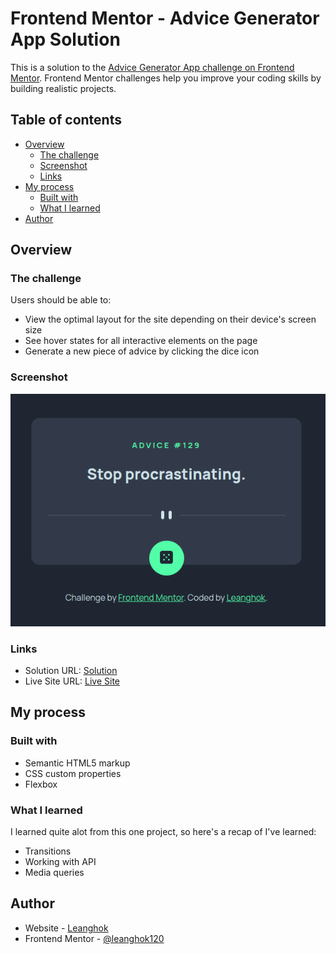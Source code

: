 # Frontend Mentor - Advice Generator App Solution

This is a solution to the [Advice Generator App challenge on Frontend Mentor](https://www.frontendmentor.io/challenges/advice-generator-app-QdUG-13db). Frontend Mentor challenges help you improve your coding skills by building realistic projects.

## Table of contents

- [Overview](#overview)
  - [The challenge](#the-challenge)
  - [Screenshot](#screenshot)
  - [Links](#links)
- [My process](#my-process)
  - [Built with](#built-with)
  - [What I learned](#what-i-learned)
- [Author](#author)

## Overview

### The challenge

Users should be able to:

- View the optimal layout for the site depending on their device's screen size
- See hover states for all interactive elements on the page
- Generate a new piece of advice by clicking the dice icon

### Screenshot

![](./images/solution-screenshot.png)

### Links

- Solution URL: [Solution](https://www.frontendmentor.io/solutions/responsive-design-using-flexbox-html-css-and-js-C8V8mlFG2U)
- Live Site URL: [Live Site](https://advice-fm-gen.netlify.app/)

## My process

### Built with

- Semantic HTML5 markup
- CSS custom properties
- Flexbox

### What I learned

I learned quite alot from this one project, so here's a recap of I've learned:

- Transitions
- Working with API
- Media queries

## Author

- Website - [Leanghok](https://leanghok-socials.netlify.app/)
- Frontend Mentor - [@leanghok120](https://www.frontendmentor.io/profile/leanghok120)
